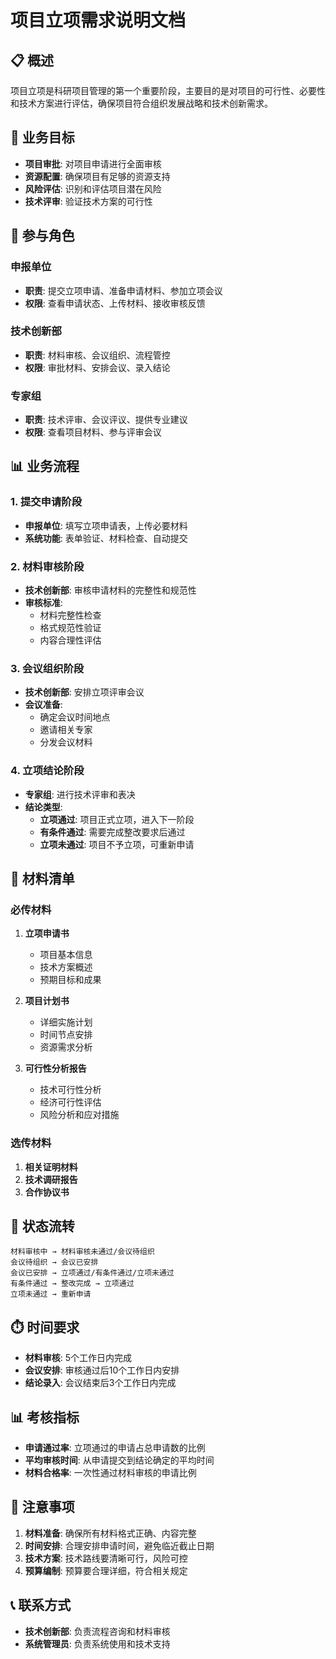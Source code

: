# 项目立项需求说明文档

## 📋 概述

项目立项是科研项目管理的第一个重要阶段，主要目的是对项目的可行性、必要性和技术方案进行评估，确保项目符合组织发展战略和技术创新需求。

## 🎯 业务目标

- **项目审批**: 对项目申请进行全面审核
- **资源配置**: 确保项目有足够的资源支持
- **风险评估**: 识别和评估项目潜在风险
- **技术评审**: 验证技术方案的可行性

## 👥 参与角色

### 申报单位
- **职责**: 提交立项申请、准备申请材料、参加立项会议
- **权限**: 查看申请状态、上传材料、接收审核反馈

### 技术创新部
- **职责**: 材料审核、会议组织、流程管控
- **权限**: 审批材料、安排会议、录入结论

### 专家组
- **职责**: 技术评审、会议评议、提供专业建议
- **权限**: 查看项目材料、参与评审会议

## 📊 业务流程

### 1. 提交申请阶段
- **申报单位**: 填写立项申请表，上传必要材料
- **系统功能**: 表单验证、材料检查、自动提交

### 2. 材料审核阶段
- **技术创新部**: 审核申请材料的完整性和规范性
- **审核标准**: 
  - 材料完整性检查
  - 格式规范性验证
  - 内容合理性评估

### 3. 会议组织阶段
- **技术创新部**: 安排立项评审会议
- **会议准备**: 
  - 确定会议时间地点
  - 邀请相关专家
  - 分发会议材料

### 4. 立项结论阶段
- **专家组**: 进行技术评审和表决
- **结论类型**:
  - **立项通过**: 项目正式立项，进入下一阶段
  - **有条件通过**: 需要完成整改要求后通过
  - **立项未通过**: 项目不予立项，可重新申请

## 📁 材料清单

### 必传材料
1. **立项申请书**
   - 项目基本信息
   - 技术方案概述
   - 预期目标和成果

2. **项目计划书**
   - 详细实施计划
   - 时间节点安排
   - 资源需求分析

3. **可行性分析报告**
   - 技术可行性分析
   - 经济可行性评估
   - 风险分析和应对措施

### 选传材料
1. **相关证明材料**
2. **技术调研报告**
3. **合作协议书**

## 🔄 状态流转

```
材料审核中 → 材料审核未通过/会议待组织
会议待组织 → 会议已安排
会议已安排 → 立项通过/有条件通过/立项未通过
有条件通过 → 整改完成 → 立项通过
立项未通过 → 重新申请
```

## ⏱️ 时间要求

- **材料审核**: 5个工作日内完成
- **会议安排**: 审核通过后10个工作日内安排
- **结论录入**: 会议结束后3个工作日内完成

## 📊 考核指标

- **申请通过率**: 立项通过的申请占总申请数的比例
- **平均审核时间**: 从申请提交到结论确定的平均时间
- **材料合格率**: 一次性通过材料审核的申请比例

## 🔔 注意事项

1. **材料准备**: 确保所有材料格式正确、内容完整
2. **时间安排**: 合理安排申请时间，避免临近截止日期
3. **技术方案**: 技术路线要清晰可行，风险可控
4. **预算编制**: 预算要合理详细，符合相关规定

## 📞 联系方式

- **技术创新部**: 负责流程咨询和材料审核
- **系统管理员**: 负责系统使用和技术支持